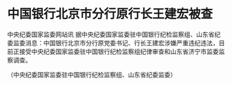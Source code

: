 # 中国银行北京市分行原行长王建宏被查

中央纪委国家监委网站讯
据中央纪委国家监委驻中国银行纪检监察组、山东省纪委监委消息：中国银行北京市分行原党委书记、行长王建宏涉嫌严重违纪违法，目前正接受中央纪委国家监委驻中国银行纪检监察组纪律审查和山东省济宁市监委监察调查。

（中央纪委国家监委驻中国银行纪检监察组、山东省纪委监委）

